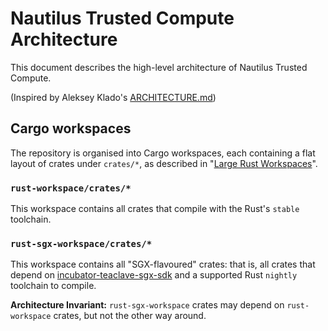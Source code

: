 # Nautilus Trusted Compute Architecture

This document describes the high-level architecture of Nautilus Trusted Compute.

(Inspired by Aleksey Klado's [ARCHITECTURE.md])

[ARCHITECTURE.md]: https://matklad.github.io/2021/02/06/ARCHITECTURE.md.html

## Cargo workspaces

The repository is organised into Cargo workspaces, each containing a flat layout of crates under `crates/*`, as described in "[Large Rust Workspaces]".

[Large Rust Workspaces]: https://matklad.github.io/2021/08/22/large-rust-workspaces.html

### `rust-workspace/crates/*`

This workspace contains all crates that compile with the Rust's `stable` toolchain.

###  `rust-sgx-workspace/crates/*`

This workspace contains all "SGX-flavoured" crates: that is, all crates that depend on [incubator-teaclave-sgx-sdk] and a supported Rust `nightly` toolchain to compile.

[incubator-teaclave-sgx-sdk]: https://github.com/apache/incubator-teaclave-sgx-sdk

**Architecture Invariant:** `rust-sgx-workspace` crates may depend on `rust-workspace` crates, but not the other way around.
